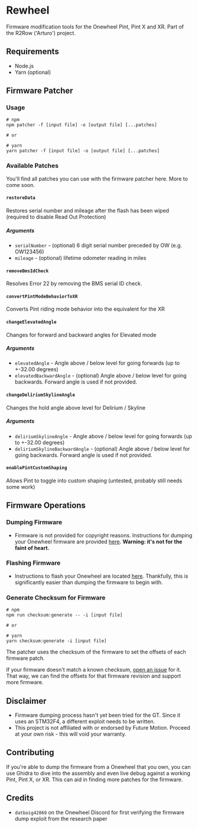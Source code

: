 # Rewheel

Firmware modification tools for the Onewheel Pint, Pint X and XR. Part of the R2Row ('Arturo') project.

## Requirements

- Node.js
- Yarn (optional)

## Firmware Patcher

### Usage

```
# npm
npm patcher -f [input file] -o [output file] [...patches]

# or

# yarn
yarn patcher -f [input file] -o [output file] [...patches]

```

### Available Patches

You'll find all patches you can use with the firmware patcher here. More to come soon.

#### `restoreData`

Restores serial number and mileage after the flash has been wiped (required to disable Read Out Protection)

##### Arguments

- `serialNumber` - (optional) 6 digit serial number preceded by OW (e.g. OW123456)
- `mileage` - (optional) lifetime odometer reading in miles

#### `removeBmsIdCheck`

Resolves Error 22 by removing the BMS serial ID check.

#### `convertPintModeBehaviorToXR`

Converts Pint riding mode behavior into the equivalent for the XR

#### `changeElevatedAngle`

Changes for forward and backward angles for Elevated mode

##### Arguments

- `elevatedAngle` - Angle above / below level for going forwards (up to +-32.00 degrees)
- `elevatedBackwardAngle` - (optional) Angle above / below level for going backwards. Forward angle is used if not provided.

#### `changeDeliriumSkylineAngle`

Changes the hold angle above level for Delirium / Skyline

##### Arguments

- `deliriumSkylineAngle` - Angle above / below level for going forwards (up to +-32.00 degrees)
- `deliriumSkylineBackwardAngle` - (optional) Angle above / below level for going backwards. Forward angle is used if not provided.

#### `enablePintCustomShaping`

Allows Pint to toggle into custom shaping (untested, probably still needs some work)

## Firmware Operations

### Dumping Firmware

- Firmware is not provided for copyright reasons. Instructions for dumping your Onewheel firmware are provided [here](docs/DumpFirmware.md). **Warning: it's not for the faint of heart.**

### Flashing Firmware

- Instructions to flash your Onewheel are located [here](docs/FlashFirmware.md). Thankfully, this is significantly easier than dumping the firmware to begin with.

### Generate Checksum for Firmware

```
# npm
npm run checksum:generate -- -i [input file]

# or

# yarn
yarn checksum:generate -i [input file]
```

The patcher uses the checksum of the firmware to set the offsets of each firmware patch.

If your firmware doesn't match a known checksum, [open an issue](https://github.com/outlandnish/rewheel/issues/new?assignees=&labels=new-firmware-revision&template=support-new-firmware-revision.md&title=Add+support+for+firmware+%3Crevision%3E) for it. That way, we can find the offsets for that firmware revision and support more firmware.

## Disclaimer

- Firmware dumping process hasn't yet been tried for the GT. Since it uses an STM32F4, a different exploit needs to be written.
- This project is not affiliated with or endorsed by Future Motion. Proceed at your own risk - this will void your warranty.

## Contributing

If you're able to dump the firmware from a Onewheel that you own, you can use Ghidra to dive into the assembly and even live debug against a working Pint, Pint X, or XR. This can aid in finding more patches for the firmware.

## Credits

- `datboig42069` on the Onewheel Discord for first verifying the firmware dump exploit from the research paper
